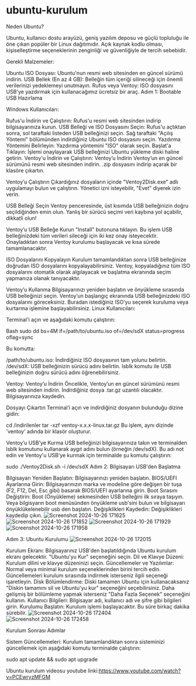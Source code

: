 # ubuntu-kurulum
Neden Ubuntu?

Ubuntu, kullanıcı dostu arayüzü, geniş yazılım deposu ve güçlü topluluğu ile öne çıkan popüler bir Linux dağıtımıdır. Açık kaynak kodlu olması, kişiselleştirme seçeneklerinin zenginliği ve güvenliğiyle de tercih sebebidir.

Gerekli Malzemeler:

Ubuntu ISO Dosyası: Ubuntu'nun resmi web sitesinden en güncel sürümü indirin.
USB Bellek (En az 4 GB): Belleğin tüm içeriği silineceği için önemli verilerinizi yedeklemeyi unutmayın.
Rufus veya Ventoy: ISO dosyasını USB'ye yazdırmak için kullanacağımız ücretsiz bir araç.
Adım 1: Bootable USB Hazırlama

Windows Kullanıcıları:

Rufus'u İndirin ve Çalıştırın: Rufus'u resmi web sitesinden indirip bilgisayarınıza kurun.
USB Belleği ve ISO Dosyasını Seçin: Rufus'u açtıktan sonra, sol taraftaki listeden USB belleğinizi seçin. Sağ taraftaki "Açılış Yöntemi" bölümünden indirdiğiniz Ubuntu ISO dosyasını seçin.
Yazdırma Yöntemini Belirleyin: Yazdırma yöntemini "ISO" olarak seçin.
Başlat'a Tıklayın: İşlemi onaylayarak USB belleğinizi Ubuntu yükleme diski haline getirin.
Ventoy'u İndirin ve Çalıştırın: Ventoy’u İndirin Ventoy’un en güncel sürümünü resmi web sitesinden indirin. .zip dosyasını indirip açarak bir klasöre çıkartın.

Ventoy’u Çalıştırın Çıkardığınız dosyaların içinde "Ventoy2Disk.exe" adlı uygulamayı bulun ve çalıştırın. Yönetici izni isteyebilir, "Evet" diyerek izin verin.

USB Belleği Seçin Ventoy penceresinde, üst kısımda USB belleğinizin doğru seçildiğinden emin olun. Yanlış bir sürücü seçimi veri kaybına yol açabilir, dikkatli olun!

Ventoy’u USB Belleğe Kurun "Install" butonuna tıklayın. Bu işlem USB belleğinizdeki tüm verileri sileceği için iki kez onay isteyecektir. Onayladıktan sonra Ventoy kurulumu başlayacak ve kısa sürede tamamlanacaktır.

ISO Dosyalarını Kopyalayın Kurulum tamamlandıktan sonra USB belleğinize doğrudan ISO dosyalarını kopyalayabilirsiniz. Ventoy, kopyaladığınız tüm ISO dosyalarını otomatik olarak algılayacak ve başlatma ekranında seçim yapmanıza olanak tanıyacaktır.

Ventoy’u Kullanma Bilgisayarınızı yeniden başlatın ve önyükleme sırasında USB belleğinizi seçin. Ventoy’un başlangıç ekranında USB belleğinizdeki ISO dosyalarını göreceksiniz. Buradan istediğiniz ISO’yu seçerek kuruluma veya kurtarma işlemine başlayabilirsiniz.
Linux Kullanıcıları:

Terminal'i açın ve aşağıdaki komutu çalıştırın:

Bash
sudo dd bs=4M if=/path/to/ubuntu.iso of=/dev/sdX status=progress oflag=sync


Bu komutta:

/path/to/ubuntu.iso: İndirdiğiniz ISO dosyasının tam yolunu belirtin.
/dev/sdX: USB belleğinizin sürücü adını belirtin. lsblk komutu ile USB belleğinizin doğru sürücü adını öğrenebilirsiniz.

Ventoy:
Ventoy’u İndirin Öncelikle, Ventoy’un en güncel sürümünü resmi web sitesinden indirin. İndirdiğiniz dosya .tar.gz uzantılı olacaktır. Bilgisayarınıza kaydedin.

Dosyayı Çıkartın Terminal’i açın ve indirdiğiniz dosyanın bulunduğu dizine gidin:



cd /indirilenler
tar -xzf ventoy-x.x.x-linux.tar.gz
Bu işlem, aynı dizinde 'ventoy' adında bir klasör oluşturur.

Ventoy’u USB’ye Kurma USB belleğinizi bilgisayarınıza takın ve terminalden lsblk komutunu kullanarak aygıt adını bulun (örneğin /dev/sdX). Bu adı not edin ve Ventoy'u USB’ye kurmak için terminalde şu komutu çalıştırın:

sudo ./Ventoy2Disk.sh -i /dev/sdX
Adım 2: Bilgisayarı USB'den Başlatma

Bilgisayarı Yeniden Başlatın: Bilgisayarınızı yeniden başlatın.
BIOS/UEFI Ayarlarına Girin: Bilgisayarınızın marka ve modeline göre değişen bir tuşa (F2, F12, Del, Esc gibi) basarak BIOS/UEFI ayarlarına girin.
Boot Sırasını Değiştirin: Boot (Önyükleme) sekmesinden USB belleğini ilk sıraya taşıyın.
Veya bilgisyarın boot menüsünden önyükleme usb'sini bulun ve bilgisayarı önyüklükelenebilir usb den başlatın.
Değişiklikleri Kaydedin: Değişiklikleri kaydedip çıkın.
![Screenshot 2024-10-26 171625](https://github.com/user-attachments/assets/d83f674c-82c2-4bfd-ac3c-d351c964d530)
![Screenshot 2024-10-26 171852](https://github.com/user-attachments/assets/3e9dc4d7-f3ce-400b-9093-70d781ac3bb6)
![Screenshot 2024-10-26 171929](https://github.com/user-attachments/assets/2d18ba4a-1e7f-4da8-9ea9-54208b667566)
![Screenshot 2024-10-26 171958](https://github.com/user-attachments/assets/45e75cfb-5e7c-4d7e-a4e7-fba75ac8dfc2)

Adım 3: Ubuntu Kurulumu
![Screenshot 2024-10-26 172015](https://github.com/user-attachments/assets/0284366d-6ae6-4b83-b9d8-a40917772777)

Kurulum Ekranı: Bilgisayarınız USB'den başlatıldığında Ubuntu kurulum ekranı gelecektir. "Ubuntu'yu Kur" seçeneğini seçin.
Dil ve Klavye Düzeni: Kurulum dilini ve klavye düzeninizi seçin.
Güncellemeler ve Yazılımlar: Normal veya minimal kurulum seçeneklerinden birini tercih edin. Güncellemeleri kurulum sırasında indirmek isterseniz ilgili seçeneği işaretleyin.
Disk Bölümlendirme: Diski tamamen Ubuntu için kullanacaksanız "Diskin tamamını sil ve Ubuntu'yu kur" seçeneğini seçebilirsiniz. Daha gelişmiş bir bölümleme yapmak isterseniz "Daha Fazla Seçenek" seçeneğini kullanın.
Kullanıcı Bilgileri: Bilgisayar adı, kullanıcı adı ve şifre gibi bilgileri girin.
Kurulumu Başlatın: Kurulum işlemi başlayacaktır. Bu süre birkaç dakika sürebilir.
![Screenshot 2024-10-26 172404](https://github.com/user-attachments/assets/e5f04585-c177-4825-81eb-478b31a5044b)
![Screenshot 2024-10-26 172458](https://github.com/user-attachments/assets/ce5894cd-8257-409f-bb6a-8362edbe7ee2)

Kurulum Sonrası Adımlar

Sistem Güncellemeleri: Kurulum tamamlandıktan sonra sisteminizi güncellemek için aşağıdaki komutu terminalde çalıştırın:

sudo apt update && sudo apt upgrade

Ubuntu kurulum videosu youtube linki:https://www.youtube.com/watch?v=PCEwryzMFGM
